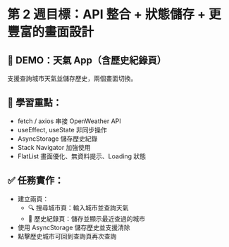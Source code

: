 # 第 2 週目標：API 整合 + 狀態儲存 + 更豐富的畫面設計
## 🎯 DEMO：天氣 App（含歷史紀錄頁）
支援查詢城市天氣並儲存歷史，兩個畫面切換。

## 📌 學習重點：
* fetch / axios 串接 OpenWeather API
* useEffect, useState 非同步操作
* AsyncStorage 儲存歷史紀錄
* Stack Navigator 加強使用
* FlatList 畫面優化、無資料提示、Loading 狀態

## ✅ 任務實作：
* 建立兩頁：
    * 🔍 搜尋城市頁：輸入城市並查詢天氣
    * 📜 歷史紀錄頁：儲存並顯示最近查過的城市
* 使用 AsyncStorage 儲存歷史並支援清除
* 點擊歷史城市可回到查詢頁再次查詢